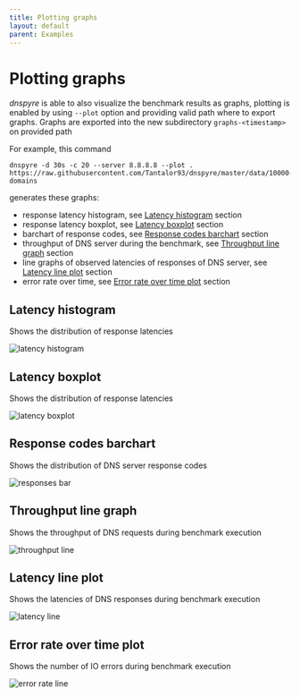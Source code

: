 ```yaml
---
title: Plotting graphs
layout: default
parent: Examples
---
```


# Plotting graphs
*dnspyre* is able to also visualize the benchmark results as graphs, plotting is enabled by using `--plot` option and providing valid path where to export graphs.
Graphs are exported into the new subdirectory `graphs-<timestamp>` on provided path

For example, this command

```
dnspyre -d 30s -c 20 --server 8.8.8.8 --plot . https://raw.githubusercontent.com/Tantalor93/dnspyre/master/data/10000-domains
```

generates these graphs:
* response latency histogram, see [Latency histogram](#latency-histogram) section
* response latency boxplot, see [Latency boxplot](#latency-boxplot) section
* barchart of response codes, see [Response codes barchart](#response-codes-barchart) section
* throughput of DNS server during the benchmark, see [Throughput line graph](#throughput-line-graph) section
* line graphs of observed latencies of responses of DNS server, see [Latency line plot](#latency-line-plot) section
* error rate over time, see [Error rate over time plot](#error-rate-over-time-plot) section

## Latency histogram
Shows the distribution of response latencies 

![latency histogram](graphs/latency-histogram.svg)

## Latency boxplot
Shows the distribution of response latencies

![latency boxplot](graphs/latency-boxplot.svg)

## Response codes barchart
Shows the distribution of DNS server response codes

![responses bar](graphs/responses-barchart.svg)

## Throughput line graph
Shows the throughput of DNS requests during benchmark execution

![throughput line](graphs/throughput-lineplot.svg)

## Latency line plot
Shows the latencies of DNS responses during benchmark execution

![latency line](graphs/latency-lineplot.svg)

## Error rate over time plot
Shows the number of IO errors during benchmark execution

![error rate line](graphs/errorrate-lineplot.svg)
